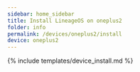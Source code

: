```yaml
---
sidebar: home_sidebar
title: Install LineageOS on oneplus2
folder: info
permalink: /devices/oneplus2/install
device: oneplus2
---
```

{% include templates/device_install.md %}
